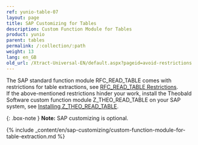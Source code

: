 ```yaml
---
ref: yunio-table-07
layout: page
title: SAP Customizing for Tables
description: Custom Function Module for Tables
product: yunio
parent: tables
permalink: /:collection/:path
weight: 13
lang: en_GB
old_url: /Xtract-Universal-EN/default.aspx?pageid=avoid-restrictions
---
```


The SAP standard function module RFC_READ_TABLE comes with restrictions for table extractions, see [RFC_READ_TABLE Restrictions](#rfc_read_table-restrictions).<br>
If the above-mentioned restrictions hinder your work, install the Theobald Software custom function module Z_THEO_READ_TABLE on your SAP system, see [Installing Z_THEO_READ_TABLE](#installing-z_theo_read_table).<br>

{: .box-note }
**Note:** SAP customizing is optional.

{% include _content/en/sap-customizing/custom-function-module-for-table-extraction.md  %}
